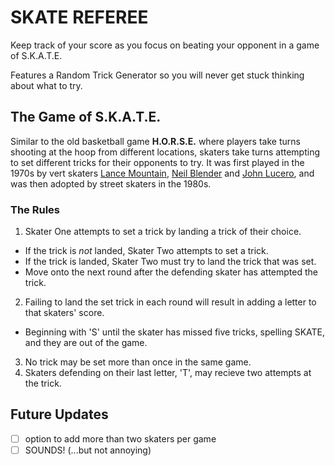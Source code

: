 # SKATE REFEREE

Keep track of your score as you focus on beating your opponent in a game of S.K.A.T.E.

Features a Random Trick Generator so you will never get stuck thinking about what to try.

## The Game of S.K.A.T.E.

Similar to the old basketball game **H.O.R.S.E.** where players take turns shooting at the hoop from different locations,
skaters take turns attempting to set different tricks for their opponents to try. It was first played in the 1970s by vert skaters [Lance Mountain](https://youtu.be/opXeDOa59tA), [Neil Blender](https://youtu.be/W0lQovAvwkI) and [John Lucero](https://youtu.be/4JOOG5xW73g), and was then adopted by street skaters in the 1980s.

### The Rules

1. Skater One attempts to set a trick by landing a trick of their choice.

- If the trick is _not_ landed, Skater Two attempts to set a trick.
- If the trick is landed, Skater Two must try to land the trick that was set.
- Move onto the next round after the defending skater has attempted the trick.

2. Failing to land the set trick in each round will result in adding a letter to that skaters' score.

- Beginning with 'S' until the skater has missed five tricks, spelling SKATE, and they are out of the game.

3. No trick may be set more than once in the same game.
4. Skaters defending on their last letter, 'T', may recieve two attempts at the trick.

## Future Updates

- [ ] option to add more than two skaters per game
- [ ] SOUNDS! (...but not annoying)

